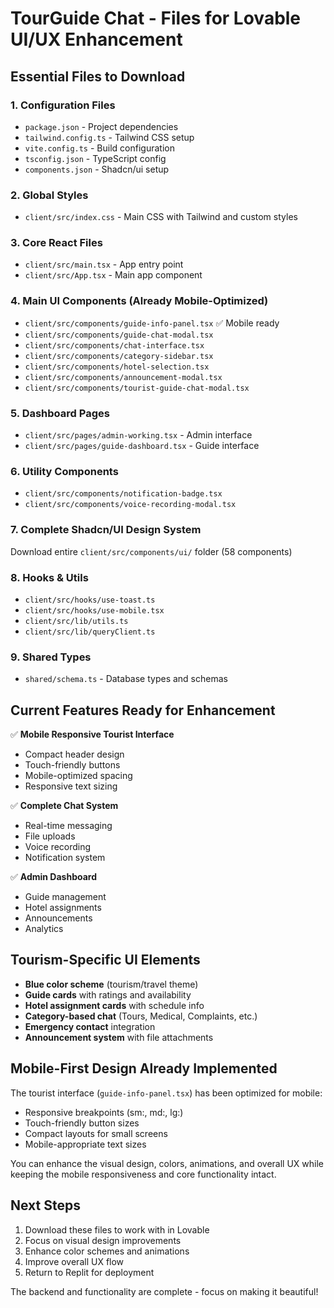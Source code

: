 # TourGuide Chat - Files for Lovable UI/UX Enhancement

## Essential Files to Download

### 1. Configuration Files
- `package.json` - Project dependencies
- `tailwind.config.ts` - Tailwind CSS setup
- `vite.config.ts` - Build configuration
- `tsconfig.json` - TypeScript config
- `components.json` - Shadcn/ui setup

### 2. Global Styles
- `client/src/index.css` - Main CSS with Tailwind and custom styles

### 3. Core React Files
- `client/src/main.tsx` - App entry point
- `client/src/App.tsx` - Main app component

### 4. Main UI Components (Already Mobile-Optimized)
- `client/src/components/guide-info-panel.tsx` ✅ Mobile ready
- `client/src/components/guide-chat-modal.tsx`
- `client/src/components/chat-interface.tsx`
- `client/src/components/category-sidebar.tsx`
- `client/src/components/hotel-selection.tsx`
- `client/src/components/announcement-modal.tsx`
- `client/src/components/tourist-guide-chat-modal.tsx`

### 5. Dashboard Pages
- `client/src/pages/admin-working.tsx` - Admin interface
- `client/src/pages/guide-dashboard.tsx` - Guide interface

### 6. Utility Components
- `client/src/components/notification-badge.tsx`
- `client/src/components/voice-recording-modal.tsx`

### 7. Complete Shadcn/UI Design System
Download entire `client/src/components/ui/` folder (58 components)

### 8. Hooks & Utils
- `client/src/hooks/use-toast.ts`
- `client/src/hooks/use-mobile.tsx`
- `client/src/lib/utils.ts`
- `client/src/lib/queryClient.ts`

### 9. Shared Types
- `shared/schema.ts` - Database types and schemas

## Current Features Ready for Enhancement

✅ **Mobile Responsive Tourist Interface**
- Compact header design
- Touch-friendly buttons
- Mobile-optimized spacing
- Responsive text sizing

✅ **Complete Chat System**
- Real-time messaging
- File uploads
- Voice recording
- Notification system

✅ **Admin Dashboard**
- Guide management
- Hotel assignments
- Announcements
- Analytics

## Tourism-Specific UI Elements

- **Blue color scheme** (tourism/travel theme)
- **Guide cards** with ratings and availability
- **Hotel assignment cards** with schedule info
- **Category-based chat** (Tours, Medical, Complaints, etc.)
- **Emergency contact** integration
- **Announcement system** with file attachments

## Mobile-First Design Already Implemented

The tourist interface (`guide-info-panel.tsx`) has been optimized for mobile:
- Responsive breakpoints (sm:, md:, lg:)
- Touch-friendly button sizes
- Compact layouts for small screens
- Mobile-appropriate text sizes

You can enhance the visual design, colors, animations, and overall UX while keeping the mobile responsiveness and core functionality intact.

## Next Steps

1. Download these files to work with in Lovable
2. Focus on visual design improvements
3. Enhance color schemes and animations
4. Improve overall UX flow
5. Return to Replit for deployment

The backend and functionality are complete - focus on making it beautiful!
